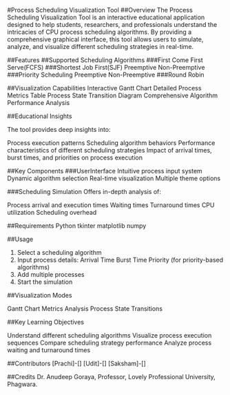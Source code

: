 #Process Scheduling Visualization Tool
##Overview
The Process Scheduling Visualization Tool is an interactive educational application designed to 
help students, researchers, and professionals understand the intricacies of CPU process scheduling 
algorithms. By providing a comprehensive graphical interface, this tool allows users to simulate, 
analyze, and visualize different scheduling strategies in real-time.

##Features
##Supported Scheduling Algorithms
###First Come First Serve(FCFS)
###Shortest Job First(SJF)
   Preemptive
   Non-Preemptive
###Priority Scheduling
   Preemptive
   Non-Preemptive
###Round Robin

##Visualization Capabilities
Interactive Gantt Chart
Detailed Process Metrics Table
Process State Transition Diagram
Comprehensive Algorithm Performance Analysis

##Educational Insights

The tool provides deep insights into:

Process execution patterns
Scheduling algorithm behaviors
Performance characteristics of different scheduling strategies
Impact of arrival times, burst times, and priorities on process execution

##Key Components
###UserInterface
Intuitive process input system
Dynamic algorithm selection
Real-time visualization
Multiple theme options

###Scheduling Simulation
Offers in-depth analysis of:

Process arrival and execution times
Waiting times
Turnaround times
CPU utilization
Scheduling overhead

##Requirements
Python
tkinter
matplotlib
numpy

##Usage
1. Select a scheduling algorithm
2. Input process details:
  Arrival Time
  Burst Time
  Priority (for priority-based algorithms)
3. Add multiple processes
4. Start the simulation

##Visualization Modes

Gantt Chart
Metrics Analysis
Process State Transitions

##Key Learning Objectives

Understand different scheduling algorithms
Visualize process execution sequences
Compare scheduling strategy performance
Analyze process waiting and turnaround times

##Contributors
[Prachi]-[]
[Udit]-[]
[Saksham]-[]

##Credits
Dr. Anudeep Goraya, Professor, Lovely Professional University, Phagwara.
